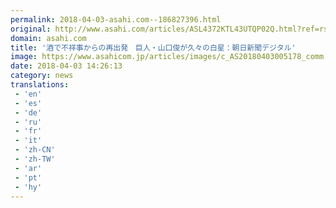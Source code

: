 ```yaml
---
permalink: 2018-04-03-asahi.com--186827396.html
original: http://www.asahi.com/articles/ASL4372KTL43UTQP02Q.html?ref=rss
domain: asahi.com
title: '酒で不祥事からの再出発　巨人・山口俊が久々の白星：朝日新聞デジタル'
image: https://www.asahicom.jp/articles/images/c_AS20180403005178_comm.jpg
date: 2018-04-03 14:26:13
category: news
translations: 
 - 'en'
 - 'es'
 - 'de'
 - 'ru'
 - 'fr'
 - 'it'
 - 'zh-CN'
 - 'zh-TW'
 - 'ar'
 - 'pt'
 - 'hy'
---
```


